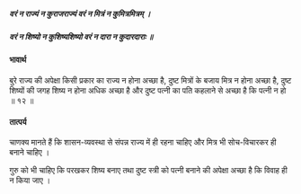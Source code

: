 ##### वरं न राज्यं न कुराजराज्यं वरं न मित्रं न कुमित्रमित्रम् ।
##### वरं न शिष्यो न कुशिष्यशिष्यो वरं न दारा न कुदारदाराः ॥

#### भावार्थ

बुरे राज्य की अपेक्षा किसी प्रकार का राज्य न होना अच्छा है, दुष्ट मित्रों के बजाय मित्र न होना अच्छा है, दुष्ट शिष्यों की जगह शिष्य न होना अधिक अच्छा है और दुष्ट पत्नी का पति कहलाने से अच्छा है कि पत्नी न हो ॥ १२ ॥

#### तात्पर्य

चाणक्य मानते हैं कि शासन-व्यवस्था से संपन्न राज्य में ही रहना चाहिए और मित्र भी सोच-विचारकर ही बनाने चाहिए ।

गुरु को भी चाहिए कि परखकर शिष्य बनाए तथा दुष्ट स्त्री को पत्नी बनाने की अपेक्षा अच्छा है कि विवाह ही न किया जाए ।